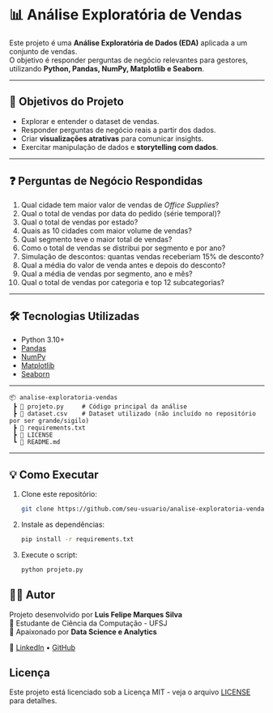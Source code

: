 # 📊 Análise Exploratória de Vendas

Este projeto é uma **Análise Exploratória de Dados (EDA)** aplicada a um conjunto de vendas.  
O objetivo é responder perguntas de negócio relevantes para gestores, utilizando **Python, Pandas, NumPy, Matplotlib e Seaborn**.

---

## 🚀 Objetivos do Projeto
- Explorar e entender o dataset de vendas.
- Responder perguntas de negócio reais a partir dos dados.
- Criar **visualizações atrativas** para comunicar insights.
- Exercitar manipulação de dados e **storytelling com dados**.

---

## ❓ Perguntas de Negócio Respondidas
1. Qual cidade tem maior valor de vendas de *Office Supplies*?
2. Qual o total de vendas por data do pedido (série temporal)?
3. Qual o total de vendas por estado?
4. Quais as 10 cidades com maior volume de vendas?
5. Qual segmento teve o maior total de vendas?
6. Como o total de vendas se distribui por segmento e por ano?
7. Simulação de descontos: quantas vendas receberiam 15% de desconto?
8. Qual a média do valor de venda antes e depois do desconto?
9. Qual a média de vendas por segmento, ano e mês?
10. Qual o total de vendas por categoria e top 12 subcategorias?

---

## 🛠️ Tecnologias Utilizadas
- Python 3.10+
- [Pandas](https://pandas.pydata.org/)
- [NumPy](https://numpy.org/)
- [Matplotlib](https://matplotlib.org/)
- [Seaborn](https://seaborn.pydata.org/)

---

```text
📦 analise-exploratoria-vendas
 ┣ 📜 projeto.py     # Código principal da análise
 ┣ 📜 dataset.csv    # Dataset utilizado (não incluído no repositório por ser grande/sigilo)
 ┣ 📜 requirements.txt
 ┣ 📜 LICENSE
 ┗ 📜 README.md
```
---

## 💡 Como Executar
1. Clone este repositório:
   ```bash
   git clone https://github.com/seu-usuario/analise-exploratoria-vendas.git
2. Instale as dependências:
   ```bash
   pip install -r requirements.txt
3. Execute o script:
   ```bash
   python projeto.py

## 👨‍💻 Autor

Projeto desenvolvido por **Luis Felipe Marques Silva**  
📌 Estudante de Ciência da Computação - UFSJ  
📌 Apaixonado por **Data Science e Analytics**  

🔗 [LinkedIn](https://linkedin.com/in/luisfelipemsilva) • [GitHub](https://github.com/Felipao98)

## Licença
Este projeto está licenciado sob a Licença MIT - veja o arquivo [LICENSE](./LICENSE) para detalhes.
